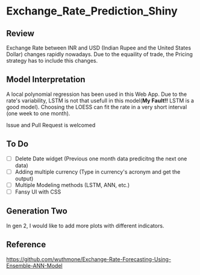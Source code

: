 # Exchange_Rate_Prediction_Shiny

## Review

Exchange Rate between INR and USD (Indian Rupee and the United States Dollar) changes rapidly nowadays. Due to the equaility of trade, the Pricing strategy has to include this changes. 

## Model Interpretation 

A local polynomial regression has been used in this Web App. Due to the rate's variability, LSTM is not that usefull in this model(**My Fault!!** LSTM is a good model). Choosing the LOESS can fit the rate in a very short interval (one week to one month). 

Issue and Pull Request is welcomed

## To Do

- [ ] Delete Date widget (Previous one month data predicitng the next one data)
- [ ] Adding multiple currency (Type in currency's acronym and get the output)
- [ ] Multiple Modeling methods (LSTM, ANN, etc.)
- [ ] Fansy UI with CSS 

## Generation Two

In gen 2, I would like to add more plots with different indicators.

## Reference
https://github.com/wuthmone/Exchange-Rate-Forecasting-Using-Ensemble-ANN-Model
